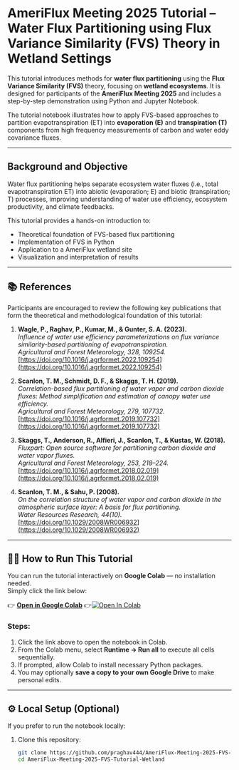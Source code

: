 # AmeriFlux Meeting 2025 Tutorial – Water Flux Partitioning using Flux Variance Similarity (FVS) Theory in Wetland Settings

This tutorial introduces methods for **water flux partitioning** using the **Flux Variance Similarity (FVS)** theory, focusing on **wetland ecosystems**. It is designed for participants of the **AmeriFlux Meeting 2025** and includes a step-by-step demonstration using Python and Jupyter Notebook.

The tutorial notebook illustrates how to apply FVS-based approaches to partition evapotranspiration (ET) into **evaporation (E)** and **transpiration (T)** components from high frequency measurements of carbon and water eddy covariance fluxes.

---

## Background and Objective

Water flux partitioning helps separate ecosystem water fluxes (i.e., total evapotranspiration ET) into abiotic (evaporation; E) and biotic (transpiration; T) processes, improving understanding of water use efficiency, ecosystem productivity, and climate feedbacks.

This tutorial provides a hands-on introduction to:
- Theoretical foundation of FVS-based flux partitioning  
- Implementation of FVS in Python  
- Application to a AmeriFlux wetland site  
- Visualization and interpretation of results  

---

## 📚 References

Participants are encouraged to review the following key publications that form the theoretical and methodological foundation of this tutorial:

1. **Wagle, P., Raghav, P., Kumar, M., & Gunter, S. A. (2023).**  
   *Influence of water use efficiency parameterizations on flux variance similarity-based partitioning of evapotranspiration.*  
   *Agricultural and Forest Meteorology, 328, 109254.*  
   [https://doi.org/10.1016/j.agrformet.2022.109254](https://doi.org/10.1016/j.agrformet.2022.109254)

2. **Scanlon, T. M., Schmidt, D. F., & Skaggs, T. H. (2019).**  
   *Correlation-based flux partitioning of water vapor and carbon dioxide fluxes: Method simplification and estimation of canopy water use efficiency.*  
   *Agricultural and Forest Meteorology, 279, 107732.*  
   [https://doi.org/10.1016/j.agrformet.2019.107732](https://doi.org/10.1016/j.agrformet.2019.107732)

3. **Skaggs, T., Anderson, R., Alfieri, J., Scanlon, T., & Kustas, W. (2018).**  
   *Fluxpart: Open source software for partitioning carbon dioxide and water vapor fluxes.*  
   *Agricultural and Forest Meteorology, 253, 218–224.*  
   [https://doi.org/10.1016/j.agrformet.2018.02.019](https://doi.org/10.1016/j.agrformet.2018.02.019)

4. **Scanlon, T. M., & Sahu, P. (2008).**  
   *On the correlation structure of water vapor and carbon dioxide in the atmospheric surface layer: A basis for flux partitioning.*  
   *Water Resources Research, 44(10).*  
   [https://doi.org/10.1029/2008WR006932](https://doi.org/10.1029/2008WR006932)

---

## 🧑‍💻 How to Run This Tutorial

You can run the tutorial interactively on **Google Colab** — no installation needed.  
Simply click the link below:

👉 **[Open in Google Colab](https://colab.research.google.com/github/praghav444/AmeriFlux-Meeting-2025-FVS-Tutorial-Wetland/blob/main/AmeriFlux_Meeting2025_Tutorial.ipynb)**
👉[![Open In Colab](https://colab.research.google.com/assets/colab-badge.svg)](https://colab.research.google.com/github/praghav444/AmeriFlux-Meeting-2025-FVS-Tutorial-Wetland/blob/main/AmeriFlux_Meeting2025_Tutorial.ipynb)

### Steps:
1. Click the link above to open the notebook in Colab.  
2. From the Colab menu, select **Runtime → Run all** to execute all cells sequentially.  
3. If prompted, allow Colab to install necessary Python packages.  
4. You may optionally **save a copy to your own Google Drive** to make personal edits.

---

## ⚙️ Local Setup (Optional)

If you prefer to run the notebook locally:

1. Clone this repository:
   ```bash
   git clone https://github.com/praghav444/AmeriFlux-Meeting-2025-FVS-Tutorial-Wetland.git
   cd AmeriFlux-Meeting-2025-FVS-Tutorial-Wetland

